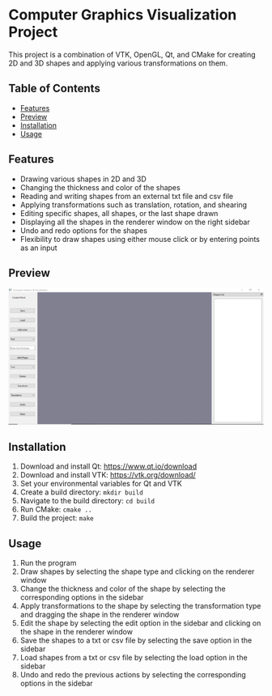 # Computer Graphics Visualization Project

This project is a combination of VTK, OpenGL, Qt, and CMake for creating 2D and 3D shapes and applying various transformations on them.

## Table of Contents

- [Features](#Features)
- [Preview](#Preview)
- [Installation](#Installation)
- [Usage](#Usage)

## Features

- Drawing various shapes in 2D and 3D
- Changing the thickness and color of the shapes
- Reading and writing shapes from an external txt file and csv file
- Applying transformations such as translation, rotation, and shearing
- Editing specific shapes, all shapes, or the last shape drawn
- Displaying all the shapes in the renderer window on the right sidebar
- Undo and redo options for the shapes
- Flexibility to draw shapes using either mouse click or by entering points as an input

## Preview
![main widow](./Preview/Review.gif)

## Installation

1. Download and install Qt: https://www.qt.io/download
2. Download and install VTK: https://vtk.org/download/
3. Set your environmental variables for Qt and VTK
4. Create a build directory: `mkdir build`
5. Navigate to the build directory: `cd build`
6. Run CMake: `cmake ..`
7. Build the project: `make`

## Usage

1. Run the program
2. Draw shapes by selecting the shape type and clicking on the renderer window
3. Change the thickness and color of the shape by selecting the corresponding options in the sidebar
4. Apply transformations to the shape by selecting the transformation type and dragging the shape in the renderer window
5. Edit the shape by selecting the edit option in the sidebar and clicking on the shape in the renderer window
6. Save the shapes to a txt or csv file by selecting the save option in the sidebar
7. Load shapes from a txt or csv file by selecting the load option in the sidebar
8. Undo and redo the previous actions by selecting the corresponding options in the sidebar

